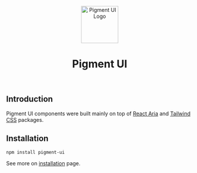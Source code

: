<p align="center">
    <a href="https://pigment-ui.vercel.app">
        <img src="https://pigment-ui.vercel.app/logo.jpg" alt="Pigment UI Logo" width="100" height="100" />
    </a>
</p>

<h1 align="center">Pigment UI</h1>

<br />

## Introduction

Pigment UI components were built mainly on top of [React Aria](https://react-spectrum.adobe.com/react-aria/) and [Tailwind CSS](https://tailwindcss.com/) packages.

## Installation

```bash
npm install pigment-ui
```

See more on [installation](https://pigment-ui.vercel.app/docs/overview/installation) page.
